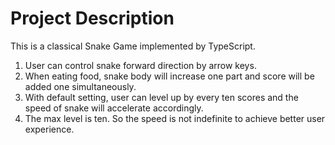 # Project Description

This is a classical Snake Game implemented by TypeScript.
1. User can control snake forward direction by arrow keys.
2. When eating food, snake body will increase one part and score will be added one simultaneously.
3. With default setting, user can level up by every ten scores and the speed of snake will accelerate accordingly. 
4. The max level is ten. So the speed is not indefinite to achieve better user experience.